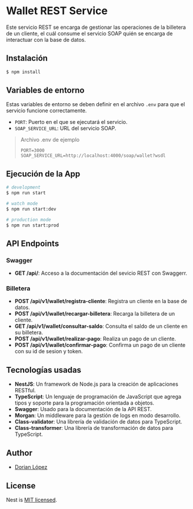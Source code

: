 # Wallet REST Service

Este servicio REST se encarga de gestionar las operaciones de la billetera de un cliente, el cuál consume el servicio SOAP quién se encarga de interactuar con la base de datos.

## Instalación

```bash
$ npm install
```

## Variables de entorno

Estas variables de entorno se deben definir en el archivo `.env` para que el servicio funcione correctamente.

- `PORT`: Puerto en el que se ejecutará el servicio.
- `SOAP_SERVICE_URL`: URL del servicio SOAP.

> Archivo .env de ejemplo
>
> ```
> PORT=3000
> SOAP_SERVICE_URL=http://localhost:4000/soap/wallet?wsdl
> ```

## Ejecución de la App

```bash
# development
$ npm run start

# watch mode
$ npm run start:dev

# production mode
$ npm run start:prod
```

## API Endpoints

### Swagger

- **GET /api/**: Acceso a la documentación del sevicio REST con Swaggerr.

### Billetera

- **POST /api/v1/wallet/registra-cliente**: Registra un cliente en la base de datos.
- **POST /api/v1/wallet/recargar-billetera**: Recarga la billetera de un cliente.
- **GET /api/v1/wallet/consultar-saldo**: Consulta el saldo de un cliente en su billetera.
- **POST /api/v1/wallet/realizar-pago**: Realiza un pago de un cliente.
- **POST /api/v1/wallet/confirmar-pago**: Confirma un pago de un cliente con su id de sesion y token.

## Tecnologías usadas

- **NestJS**: Un framework de Node.js para la creación de aplicaciones RESTful.
- **TypeScript**: Un lenguaje de programación de JavaScript que agrega tipos y soporte para la programación orientada a objetos.
- **Swagger**: Usado para la documentación de la API REST.
- **Morgan**: Un middleware para la gestión de logs en modo desarrollo.
- **Class-validator**: Una librería de validación de datos para TypeScript.
- **Class-transformer**: Una librería de transformación de datos para TypeScript.

## Author

- [Dorian López](https://www.linkedin.com/in/dorian-lorz/)

## License

Nest is [MIT licensed](LICENSE).
